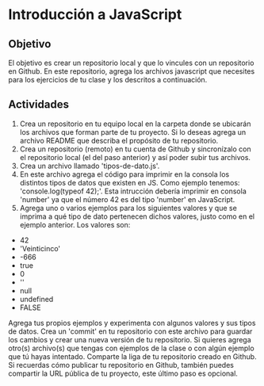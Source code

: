 # Introducción a JavaScript


## Objetivo
El objetivo es crear un repositorio local y que lo vincules con un repositorio en Github. En este repositorio, agrega los archivos javascript que necesites para los ejercicios de tu clase y los descritos a continuación.

## Actividades
1. Crea un repositorio en tu equipo local en la carpeta donde se ubicarán los archivos que forman parte de tu proyecto. Si lo deseas agrega un archivo README que describa el propósito de tu repositorio.
2. Crea un repositorio (remoto) en tu cuenta de Github y sincronízalo con el repositorio local (el del paso anterior) y así poder subir tus archivos.
3. Crea un archivo llamado 'tipos-de-dato.js'.
4. En este archivo agrega el código para imprimir en la consola los distintos tipos de datos que existen en JS. Como ejemplo tenemos: 'console.log(typeof 42);'. Esta intrucción debería imprimir en consola 'number' ya que el número 42 es del tipo 'number' en JavaScript.
5. Agrega uno o varios ejemplos para los siguientes valores y que se imprima a qué tipo de dato pertenecen dichos valores, justo como en el ejemplo anterior. Los valores son:

* 42
* 'Veinticinco'
* -666
* true
* 0
* ''
* null
* undefined
* FALSE

Agrega tus propios ejemplos y experimenta con algunos valores y sus tipos de datos.
Crea un 'commit' en tu repositorio con este archivo para guardar los cambios y crear una nueva versión de tu repositorio. Si quieres agrega otro(s) archivo(s) que tengas con ejemplos de la clase o con algún ejemplo que tú hayas intentado.
Comparte la liga de tu repositorio creado en Github.
Si recuerdas cómo publicar tu repositorio en Github, también puedes compartir la URL pública de tu proyecto, este último paso es opcional.
